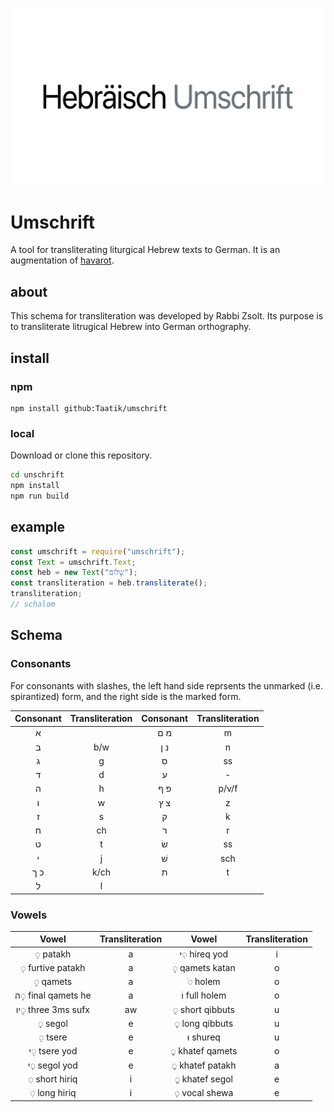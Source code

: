 ![Umschirft](./hebraish-umschrift-2400.png)

# Umschrift

A tool for transliterating liturgical Hebrew texts to German.
It is an augmentation of [havarot](https://github.com/charlesLoder/havarot).

## about

This schema for transliteration was developed by Rabbi Zsolt.
Its purpose is to transliterate litrugical Hebrew into German orthography.

## install

### npm

```
npm install github:Taatik/umschrift
```

### local

Download or clone this repository.

```bash
cd unschrift
npm install
npm run build
```

## example

```javascript
const umschrift = require("umschrift");
const Text = umschrift.Text;
const heb = new Text("שָׁלֹום");
const transliteration = heb.transliterate();
transliteration;
// schalom
```

## Schema

### Consonants

For consonants with slashes, the left hand side reprsents the unmarked (i.e. spirantized) form, and the right side is the marked form.

| Consonant | Transliteration | Consonant | Transliteration |
| :-------: | :-------------: | :-------: | :-------------: |
|     א     |                 |    מ ם    |        m        |
|     ב     |       b/w       |    נ ן    |        n        |
|     ג     |        g        |     ס     |       ss        |
|     ד     |        d        |     ע     |        -        |
|     ה     |        h        |    פ ף    |      p/v/f      |
|     ו     |        w        |    צ ץ    |        z        |
|     ז     |        s        |     ק     |        k        |
|     ח     |       ch        |     ר     |        r        |
|     ט     |        t        |    שׂ     |       ss        |
|     י     |        j        |    שׁ     |       sch       |
|    כ ך    |      k/ch       |     ת     |        t        |
|     ל     |        l        |           |                 |

### Vowels

|        Vowel        | Transliteration |      Vowel       | Transliteration |
| :-----------------: | :-------------: | :--------------: | :-------------: |
|      ◌ַ patakh      |        a        |  י◌ִ hireq yod   |        i        |
|  ◌ַ furtive patakh  |        a        | ◌ָ qamets katan  |        o        |
|      ◌ָ qamets      |        a        |     ◌ֹ holem     |        o        |
| ה◌ָ final qamets he |        a        |  וֹ full holem   |        o        |
| יו◌ָ three 3ms sufx |       aw        | ◌ֻ short qibbuts |        u        |
|      ◌ֶ segol       |        e        | ◌ֻ long qibbuts  |        u        |
|      ◌ֵ tsere       |        e        |    וּ shureq     |        u        |
|    י◌ֵ tsere yod    |        e        | ◌ֳ khatef qamets |        o        |
|    י◌ֶ segol yod    |        e        | ◌ֲ khatef patakh |        a        |
|   ◌ִ short hiriq    |        i        | ◌ֱ khatef segol  |        e        |
|    ◌ִ long hiriq    |        i        |  ◌ְ vocal shewa  |        e        |
